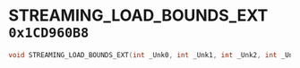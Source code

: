 # STREAMING_LOAD_BOUNDS_EXT `0x1CD960B8`

```cpp
void STREAMING_LOAD_BOUNDS_EXT(int _Unk0, int _Unk1, int _Unk2, int _Unk3, int _Unk4, int _Unk5);
```